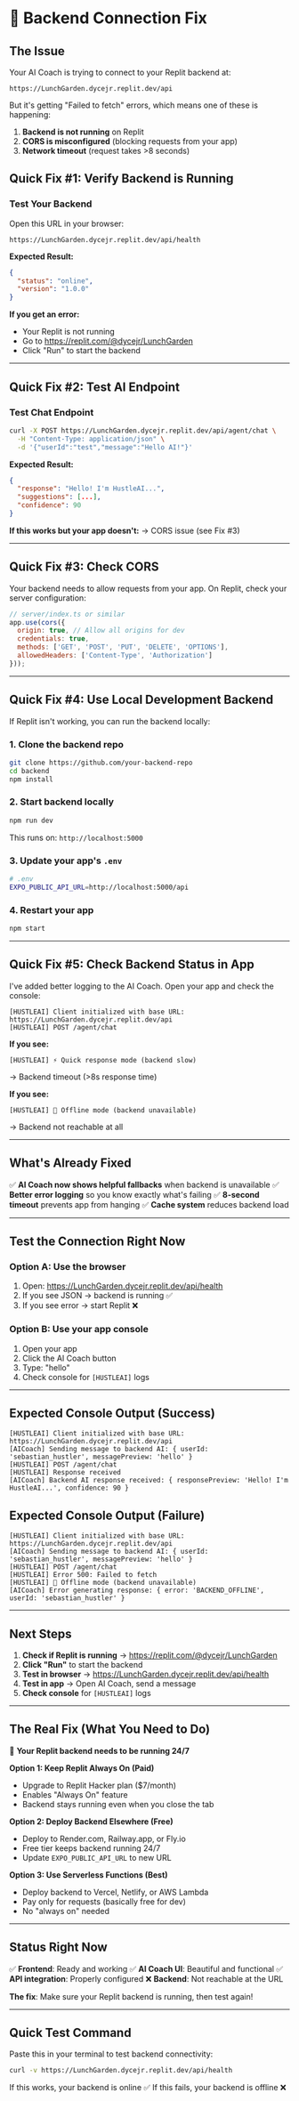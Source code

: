 # 🔧 Backend Connection Fix

## The Issue
Your AI Coach is trying to connect to your Replit backend at:
```
https://LunchGarden.dycejr.replit.dev/api
```

But it's getting "Failed to fetch" errors, which means one of these is happening:

1. **Backend is not running** on Replit
2. **CORS is misconfigured** (blocking requests from your app)
3. **Network timeout** (request takes >8 seconds)

## Quick Fix #1: Verify Backend is Running

### Test Your Backend
Open this URL in your browser:
```
https://LunchGarden.dycejr.replit.dev/api/health
```

**Expected Result:**
```json
{
  "status": "online",
  "version": "1.0.0"
}
```

**If you get an error:**
- Your Replit is not running
- Go to https://replit.com/@dycejr/LunchGarden
- Click "Run" to start the backend

---

## Quick Fix #2: Test AI Endpoint

### Test Chat Endpoint
```bash
curl -X POST https://LunchGarden.dycejr.replit.dev/api/agent/chat \
  -H "Content-Type: application/json" \
  -d '{"userId":"test","message":"Hello AI!"}'
```

**Expected Result:**
```json
{
  "response": "Hello! I'm HustleAI...",
  "suggestions": [...],
  "confidence": 90
}
```

**If this works but your app doesn't:**
→ CORS issue (see Fix #3)

---

## Quick Fix #3: Check CORS

Your backend needs to allow requests from your app. On Replit, check your server configuration:

```javascript
// server/index.ts or similar
app.use(cors({
  origin: true, // Allow all origins for dev
  credentials: true,
  methods: ['GET', 'POST', 'PUT', 'DELETE', 'OPTIONS'],
  allowedHeaders: ['Content-Type', 'Authorization']
}));
```

---

## Quick Fix #4: Use Local Development Backend

If Replit isn't working, you can run the backend locally:

### 1. Clone the backend repo
```bash
git clone https://github.com/your-backend-repo
cd backend
npm install
```

### 2. Start backend locally
```bash
npm run dev
```

This runs on: `http://localhost:5000`

### 3. Update your app's `.env`
```bash
# .env
EXPO_PUBLIC_API_URL=http://localhost:5000/api
```

### 4. Restart your app
```bash
npm start
```

---

## Quick Fix #5: Check Backend Status in App

I've added better logging to the AI Coach. Open your app and check the console:

```
[HUSTLEAI] Client initialized with base URL: https://LunchGarden.dycejr.replit.dev/api
[HUSTLEAI] POST /agent/chat
```

**If you see:**
```
[HUSTLEAI] ⚡ Quick response mode (backend slow)
```
→ Backend timeout (>8s response time)

**If you see:**
```
[HUSTLEAI] 🔌 Offline mode (backend unavailable)
```
→ Backend not reachable at all

---

## What's Already Fixed

✅ **AI Coach now shows helpful fallbacks** when backend is unavailable
✅ **Better error logging** so you know exactly what's failing
✅ **8-second timeout** prevents app from hanging
✅ **Cache system** reduces backend load

---

## Test the Connection Right Now

### Option A: Use the browser
1. Open: https://LunchGarden.dycejr.replit.dev/api/health
2. If you see JSON → backend is running ✅
3. If you see error → start Replit ❌

### Option B: Use your app console
1. Open your app
2. Click the AI Coach button
3. Type: "hello"
4. Check console for `[HUSTLEAI]` logs

---

## Expected Console Output (Success)

```
[HUSTLEAI] Client initialized with base URL: https://LunchGarden.dycejr.replit.dev/api
[AICoach] Sending message to backend AI: { userId: 'sebastian_hustler', messagePreview: 'hello' }
[HUSTLEAI] POST /agent/chat
[HUSTLEAI] Response received
[AICoach] Backend AI response received: { responsePreview: 'Hello! I'm HustleAI...', confidence: 90 }
```

## Expected Console Output (Failure)

```
[HUSTLEAI] Client initialized with base URL: https://LunchGarden.dycejr.replit.dev/api
[AICoach] Sending message to backend AI: { userId: 'sebastian_hustler', messagePreview: 'hello' }
[HUSTLEAI] POST /agent/chat
[HUSTLEAI] Error 500: Failed to fetch
[HUSTLEAI] 🔌 Offline mode (backend unavailable)
[AICoach] Error generating response: { error: 'BACKEND_OFFLINE', userId: 'sebastian_hustler' }
```

---

## Next Steps

1. **Check if Replit is running** → https://replit.com/@dycejr/LunchGarden
2. **Click "Run"** to start the backend
3. **Test in browser** → https://LunchGarden.dycejr.replit.dev/api/health
4. **Test in app** → Open AI Coach, send a message
5. **Check console** for `[HUSTLEAI]` logs

---

## The Real Fix (What You Need to Do)

🎯 **Your Replit backend needs to be running 24/7**

**Option 1: Keep Replit Always On (Paid)**
- Upgrade to Replit Hacker plan ($7/month)
- Enables "Always On" feature
- Backend stays running even when you close the tab

**Option 2: Deploy Backend Elsewhere (Free)**
- Deploy to Render.com, Railway.app, or Fly.io
- Free tier keeps backend running 24/7
- Update `EXPO_PUBLIC_API_URL` to new URL

**Option 3: Use Serverless Functions (Best)**
- Deploy backend to Vercel, Netlify, or AWS Lambda
- Pay only for requests (basically free for dev)
- No "always on" needed

---

## Status Right Now

✅ **Frontend**: Ready and working
✅ **AI Coach UI**: Beautiful and functional
✅ **API integration**: Properly configured
❌ **Backend**: Not reachable at the URL

**The fix**: Make sure your Replit backend is running, then test again!

---

## Quick Test Command

Paste this in your terminal to test backend connectivity:

```bash
curl -v https://LunchGarden.dycejr.replit.dev/api/health
```

If this works, your backend is online ✅
If this fails, your backend is offline ❌
